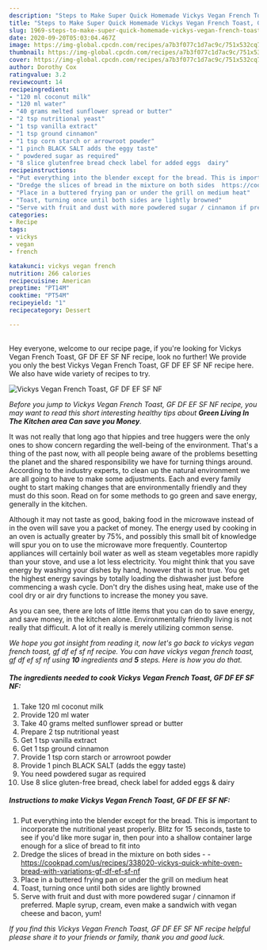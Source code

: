```yaml
---
description: "Steps to Make Super Quick Homemade Vickys Vegan French Toast, GF DF EF SF NF"
title: "Steps to Make Super Quick Homemade Vickys Vegan French Toast, GF DF EF SF NF"
slug: 1969-steps-to-make-super-quick-homemade-vickys-vegan-french-toast-gf-df-ef-sf-nf
date: 2020-09-20T05:03:04.467Z
image: https://img-global.cpcdn.com/recipes/a7b3f077c1d7ac9c/751x532cq70/vickys-vegan-french-toast-gf-df-ef-sf-nf-recipe-main-photo.jpg
thumbnail: https://img-global.cpcdn.com/recipes/a7b3f077c1d7ac9c/751x532cq70/vickys-vegan-french-toast-gf-df-ef-sf-nf-recipe-main-photo.jpg
cover: https://img-global.cpcdn.com/recipes/a7b3f077c1d7ac9c/751x532cq70/vickys-vegan-french-toast-gf-df-ef-sf-nf-recipe-main-photo.jpg
author: Dorothy Cox
ratingvalue: 3.2
reviewcount: 14
recipeingredient:
- "120 ml coconut milk"
- "120 ml water"
- "40 grams melted sunflower spread or butter"
- "2 tsp nutritional yeast"
- "1 tsp vanilla extract"
- "1 tsp ground cinnamon"
- "1 tsp corn starch or arrowroot powder"
- "1 pinch BLACK SALT adds the eggy taste"
- " powdered sugar as required"
- "8 slice glutenfree bread check label for added eggs  dairy"
recipeinstructions:
- "Put everything into the blender except for the bread. This is important to incorporate the nutritional yeast properly. Blitz for 15 seconds, taste to see if you&#39;d like more sugar in, then pour into a shallow container large enough for a slice of bread to fit into"
- "Dredge the slices of bread in the mixture on both sides  https://cookpad.com/us/recipes/338020-vickys-quick-white-oven-bread-with-variations-gf-df-ef-sf-nf"
- "Place in a buttered frying pan or under the grill on medium heat"
- "Toast, turning once until both sides are lightly browned"
- "Serve with fruit and dust with more powdered sugar / cinnamon if preferred. Maple syrup, cream, even make a sandwich with vegan cheese and bacon, yum!"
categories:
- Recipe
tags:
- vickys
- vegan
- french

katakunci: vickys vegan french 
nutrition: 266 calories
recipecuisine: American
preptime: "PT14M"
cooktime: "PT54M"
recipeyield: "1"
recipecategory: Dessert

---
```

<br>
Hey everyone, welcome to our recipe page, if you're looking for Vickys Vegan French Toast, GF DF EF SF NF recipe, look no further! We provide you only the best Vickys Vegan French Toast, GF DF EF SF NF recipe here. We also have wide variety of recipes to try.
<br>


![Vickys Vegan French Toast, GF DF EF SF NF](https://img-global.cpcdn.com/recipes/a7b3f077c1d7ac9c/751x532cq70/vickys-vegan-french-toast-gf-df-ef-sf-nf-recipe-main-photo.jpg)

<i>Before you jump to Vickys Vegan French Toast, GF DF EF SF NF recipe, you may want to read this short interesting healthy tips about 
<strong>Green Living In The Kitchen area Can save you Money</strong>.</i>
</br>

It was not really that long ago that hippies and tree huggers were the only ones to show concern regarding the well-being of the environment. That's a thing of the past now, with all people being aware of the problems besetting the planet and the shared responsibility we have for turning things around. According to the industry experts, to clean up the natural environment we are all going to have to make some adjustments. Each and every family ought to start making changes that are environmentally friendly and they must do this soon. Read on for some methods to go green and save energy, generally in the kitchen.

Although it may not taste as good, baking food in the microwave instead of in the oven will save you a packet of money. The energy used by cooking in an oven is actually greater by 75%, and possibly this small bit of knowledge will spur you on to use the microwave more frequently. Countertop appliances will certainly boil water as well as steam vegetables more rapidly than your stove, and use a lot less electricity. You might think that you save energy by washing your dishes by hand, however that is not true. You get the highest energy savings by totally loading the dishwasher just before commencing a wash cycle. Don't dry the dishes using heat, make use of the cool dry or air dry functions to increase the money you save.

As you can see, there are lots of little items that you can do to save energy, and save money, in the kitchen alone. Environmentally friendly living is not really that difficult. A lot of it really is merely utilizing common sense.


<i>We hope you got insight from reading it, now let's go back to vickys vegan french toast, gf df ef sf nf recipe. You can have vickys vegan french toast, gf df ef sf nf using <strong>10</strong> ingredients and <strong>5</strong> steps. Here is how you do that.
</i>

##### The ingredients needed to cook Vickys Vegan French Toast, GF DF EF SF NF:

1. Take 120 ml coconut milk
1. Provide 120 ml water
1. Take 40 grams melted sunflower spread or butter
1. Prepare 2 tsp nutritional yeast
1. Get 1 tsp vanilla extract
1. Get 1 tsp ground cinnamon
1. Provide 1 tsp corn starch or arrowroot powder
1. Provide 1 pinch BLACK SALT (adds the eggy taste)
1. You need  powdered sugar as required
1. Use 8 slice gluten-free bread, check label for added eggs &amp; dairy


##### Instructions to make Vickys Vegan French Toast, GF DF EF SF NF:

1. Put everything into the blender except for the bread. This is important to incorporate the nutritional yeast properly. Blitz for 15 seconds, taste to see if you&#39;d like more sugar in, then pour into a shallow container large enough for a slice of bread to fit into
1. Dredge the slices of bread in the mixture on both sides -  - https://cookpad.com/us/recipes/338020-vickys-quick-white-oven-bread-with-variations-gf-df-ef-sf-nf
1. Place in a buttered frying pan or under the grill on medium heat
1. Toast, turning once until both sides are lightly browned
1. Serve with fruit and dust with more powdered sugar / cinnamon if preferred. Maple syrup, cream, even make a sandwich with vegan cheese and bacon, yum!


<i>If you find this Vickys Vegan French Toast, GF DF EF SF NF recipe helpful please share it to your friends or family, thank you and good luck.</i>
